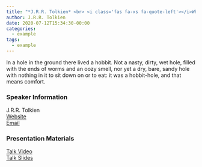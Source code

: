 ```yaml
---
title: "*J.R.R. Tolkien* <br> <i class='fas fa-xs fa-quote-left'></i>What is a hobbit anyway<i class='fas fa-xs fa-quote-right'></i>"
author: J.R.R. Tolkien
date: 2020-07-12T15:34:30-00:00
categories:
  - example
tags:
  - example
---
```


In a hole in the ground there lived a hobbit. Not a nasty, dirty, wet hole, filled with the ends of worms and an oozy smell, nor yet a dry, bare, sandy hole with nothing in it to sit down on or to eat: it was a hobbit-hole, and that means comfort.



### Speaker Information
<i class="fas fa-fw fa-user"></i> J.R.R. Tolkien  
<i class="fas fa-fw fa-link"></i> [Website](https://www.tolkiensociety.org/)  
<i class="fas fa-fw fa-envelope"></i> [Email](hobbit@theshire.com)  


### Presentation Materials
<i class="fas fa-fw fa-video"></i> [Talk Video](https://www.youtube.com/watch?v=s2sVMLr1fDg)  
<i class="fas fa-fw fa-file-powerpoint"></i> [Talk Slides](https://www.youtube.com/watch?v=dQw4w9WgXcQ)  